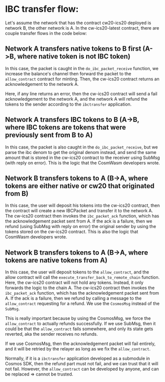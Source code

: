 # IBC transfer flow:

Let's assume the network that has the contract cw20-ics20 deployed is network B, the other network is A.
In the cw-ics20-latest contract, there are couple transfer flows in the code below:

## Network A transfers native tokens to B first (A->B, where native token is not IBC token)

In this case, the packet is caught in the `do_ibc_packet_receive` function, we increase the balance's channel then forward the packet to the `allow_contract` contract for minting. Then, the cw-ics20 contract returns an acknowledgement to the network A.

Here, if any line returns an error, then the cw-ics20 contract will send a fail acknowledgement to the network A, and the network A will refund the tokens to the sender according to the `ibctransfer` application.

## Network A transfers IBC tokens to B (A->B, where IBC tokens are tokens that were previously sent from B to A)

In this case, the packet is also caught in the `do_ibc_packet_receive`, but we parse the ibc denom to get the original denom instead, and send the same amount that is stored in the cw-ics20 contract to the receiver using SubMsg (with reply on error). This is the logic that the CosmWasm developers wrote.

## Network B transfers tokens to A (B->A, where tokens are either native or cw20 that originated from B)

In this case, the user will deposit his tokens into the cw-ics20 contract, then the contract will create a new IBCPacket and transfer it to the network A. The cw-ics20 contract then invokes the `ibc_packet_ack` function, which has the acknowledgement packet sent from A. If the ack is a failure, then we refund (using SubMsg with reply on error) the original sender by using the tokens stored on the cw-ics20 contract. This is also the logic that CosmWasm developers wrote.

## Network B transfers tokens to A (B->A, where tokens are native tokens from A)

In this case, the user will deposit tokens to the `allow_contract`, and the allow contract will call the `execute_transfer_back_to_remote_chain` function. Here, the cw-ics20 contract will not hold any tokens. Instead, it only forwards the logic to the chain A. The cw-ics20 contract then invokes the `ibc_packet_ack` function, which has the acknowledgement packet sent from A. If the ack is a failure, then we refund by calling a message to the `allow_contract` requesting for a refund. We use the `CosmosMsg` instead of the `SubMsg`. 

This is really important because by using the CosmosMsg, we force the `allow_contract` to actually refunds successfully. If we use SubMsg, then it could be that the `allow_contract` fails somewhere, and only its state gets reverted, aka the sender receives no refunds.

If we use CosmosMsg, then the acknowledgement packet will fail entirely, and it will be retried by the relayer as long as we fix the `allow_contract`.

Normally, if it is a `ibctransfer` application developed as a submodule in Cosmos SDK, then the refund part must not fail, and we can trust that it will not fail. However, the `allow_contract` can be developed by anyone, and can be replaced => cannot be trusted.